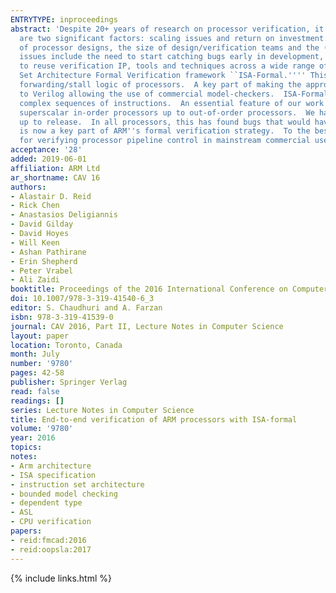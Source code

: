 ```yaml
---
ENTRYTYPE: inproceedings
abstract: 'Despite 20+ years of research on processor verification, it remains hard to use formal verification techniques in commercial processor development.  There
  are two significant factors: scaling issues and return on investment.  The scaling issues include the size of modern processor specifications, the size/complexity
  of processor designs, the size of design/verification teams and the (non)availability of enough formal verification experts.  The return on investment
  issues include the need to start catching bugs early in development, the need to continue catching bugs throughout development, and the need to be able
  to reuse verification IP, tools and techniques across a wide range of design styles.  This paper describes how ARM has overcome these issues in our Instruction
  Set Architecture Formal Verification framework ``ISA-Formal.'''' This is an end-to-end framework to detect bugs in the datapath, pipeline control and
  forwarding/stall logic of processors.  A key part of making the approach scale is use of a mechanical translation of ARM''s Architecture Reference Manuals
  to Verilog allowing the use of commercial model-checkers.  ISA-Formal has proven especially effective at finding micro-architecture specific bugs involving
  complex sequences of instructions.  An essential feature of our work is that it is able to scale all the way from simple 3-stage microcontrollers, through
  superscalar in-order processors up to out-of-order processors.  We have applied this method to 8 different ARM processors spanning all stages of development
  up to release.  In all processors, this has found bugs that would have been hard for conventional simulation-based verification to find and ISA-Formal
  is now a key part of ARM''s formal verification strategy.  To the best of our knowledge, this is the most broadly applicable formal verification technique
  for verifying processor pipeline control in mainstream commercial use.'
acceptance: '28'
added: 2019-06-01
affiliation: ARM Ltd
ar_shortname: CAV 16
authors:
- Alastair D. Reid
- Rick Chen
- Anastasios Deligiannis
- David Gilday
- David Hoyes
- Will Keen
- Ashan Pathirane
- Erin Shepherd
- Peter Vrabel
- Ali Zaidi
booktitle: Proceedings of the 2016 International Conference on Computer Aided Verification (CAV'16)
doi: 10.1007/978-3-319-41540-6_3
editor: S. Chaudhuri and A. Farzan
isbn: 978-3-319-41539-0
journal: CAV 2016, Part II, Lecture Notes in Computer Science
layout: paper
location: Toronto, Canada
month: July
number: '9780'
pages: 42-58
publisher: Springer Verlag
read: false
readings: []
series: Lecture Notes in Computer Science
title: End-to-end verification of ARM processors with ISA-formal
volume: '9780'
year: 2016
topics:
notes:
- Arm architecture
- ISA specification
- instruction set architecture
- bounded model checking
- dependent type
- ASL
- CPU verification
papers:
- reid:fmcad:2016
- reid:oopsla:2017
---
```

{% include links.html %}

